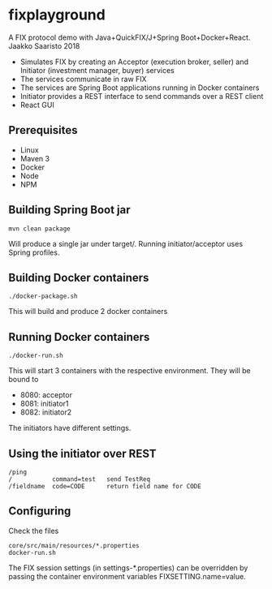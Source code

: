# fixplayground

A FIX protocol demo with Java+QuickFIX/J+Spring Boot+Docker+React. Jaakko Saaristo 2018

- Simulates FIX by creating an Acceptor (execution broker, seller) and Initiator (investment manager, buyer) services
- The services communicate in raw FIX
- The services are Spring Boot applications running in Docker containers
- Initiator provides a REST interface to send commands over a REST client
- React GUI

## Prerequisites

- Linux
- Maven 3
- Docker
- Node
- NPM
 
## Building Spring Boot jar

    mvn clean package

Will produce a single jar under target/. Running initiator/acceptor uses Spring profiles.

## Building Docker containers

    ./docker-package.sh

This will build and produce 2 docker containers

## Running Docker containers

    ./docker-run.sh

This will start 3 containers with the respective environment. They will be bound to
- 8080: acceptor
- 8081: initiator1
- 8082: initiator2

The initiators have different settings.

## Using the initiator over REST

    /ping
    /           command=test   send TestReq
    /fieldname  code=CODE      return field name for CODE

## Configuring

Check the files

    core/src/main/resources/*.properties 
    docker-run.sh

The FIX session settings (in settings-\*.properties) can be overridden by passing the container environment variables FIXSETTING.name=value.
